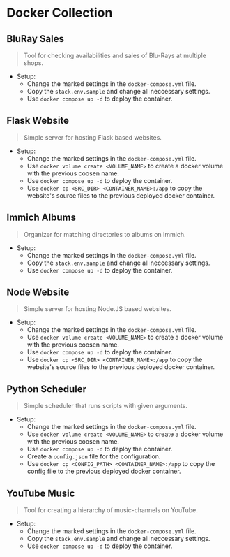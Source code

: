# Docker Collection

## BluRay Sales

> Tool for checking availabilities and sales of Blu-Rays at multiple shops.

- Setup:
    - Change the marked settings in the `docker-compose.yml` file.
    - Copy the `stack.env.sample` and change all neccessary settings.
    - Use `docker compose up -d` to deploy the container.

## Flask Website

> Simple server for hosting Flask based websites.

- Setup:
    - Change the marked settings in the `docker-compose.yml` file.
    - Use `docker volume create <VOLUME_NAME>` to create a docker volume with the previous coosen name.
    - Use `docker compose up -d` to deploy the container.
    - Use `docker cp <SRC_DIR> <CONTAINER_NAME>:/app` to copy the website's source files to the previous deployed docker container.

## Immich Albums

> Organizer for matching directories to albums on Immich.

- Setup:
    - Change the marked settings in the `docker-compose.yml` file.
    - Copy the `stack.env.sample` and change all neccessary settings.
    - Use `docker compose up -d` to deploy the container.

## Node Website

> Simple server for hosting Node.JS based websites.

- Setup:
    - Change the marked settings in the `docker-compose.yml` file.
    - Use `docker volume create <VOLUME_NAME>` to create a docker volume with the previous coosen name.
    - Use `docker compose up -d` to deploy the container.
    - Use `docker cp <SRC_DIR> <CONTAINER_NAME>:/app` to copy the website's source files to the previous deployed docker container.

## Python Scheduler

> Simple scheduler that runs scripts with given arguments.

- Setup:
    - Change the marked settings in the `docker-compose.yml` file.
    - Use `docker volume create <VOLUME_NAME>` to create a docker volume with the previous coosen name.
    - Use `docker compose up -d` to deploy the container.
    - Create a `config.json` file for the configuration.
    - Use `docker cp <CONFIG_PATH> <CONTAINER_NAME>:/app` to copy the config file to the previous deployed docker container.

## YouTube Music

> Tool for creating a hierarchy of music-channels on YouTube.

- Setup:
    - Change the marked settings in the `docker-compose.yml` file.
    - Copy the `stack.env.sample` and change all neccessary settings.
    - Use `docker compose up -d` to deploy the container.
